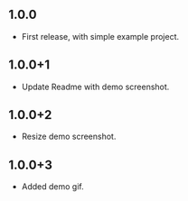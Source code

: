 ## 1.0.0

- First release, with simple example project.

## 1.0.0+1

- Update Readme with demo screenshot.

## 1.0.0+2

- Resize demo screenshot.

## 1.0.0+3

- Added demo gif.
